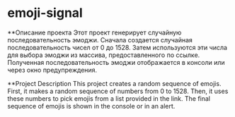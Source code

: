 # emoji-signal

**Описание проекта
Этот проект генерирует случайную последовательность эмоджи. Сначала создается случайная последовательность чисел от 0 до 1528. Затем используются эти числа для выбора эмоджи из массива, предоставленного по ссылке. Полученная последовательность эмоджи отображается в консоли или через окно предупреждения.

**Project Description
This project creates a random sequence of emojis. First, it makes a random sequence of numbers from 0 to 1528. Then, it uses these numbers to pick emojis from a list provided in the link. The final sequence of emojis is shown in the console or in an alert.
